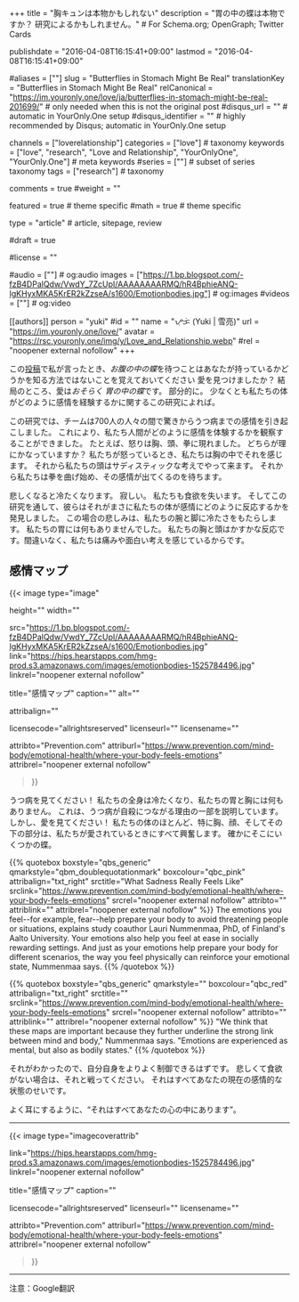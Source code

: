 +++
title = "胸キュンは本物かもしれない"
description = "胃の中の蝶は本物ですか？ 研究によるかもしれません。"	# For Schema.org; OpenGraph; Twitter Cards

publishdate = "2016-04-08T16:15:41+09:00"
lastmod = "2016-04-08T16:15:41+09:00"

#aliases = [""]
slug = "Butterflies in Stomach Might Be Real"
translationKey = "Butterflies in Stomach Might Be Real"
relCanonical = "https://im.youronly.one/love/ja/butterflies-in-stomach-might-be-real-201699/"														# only needed when this is not the original post
#disqus_url = ""                                                    # automatic in YourOnly.One setup
#disqus_identifier = ""                                             # highly recommended by Disqus; automatic in YourOnly.One setup

channels = ["loverelationship"]
categories = ["love"]														# taxonomy
keywords = ["love", "research", "Love and Relationship", "YourOnlyOne", "YourOnly.One"]															# meta keywords
#series = [""]																# subset of series taxonomy
tags = ["research"]																	# taxonomy

comments = true
#weight = ""

featured = true															# theme specific
#math = true																	# theme specific

type = "article"                                                           # article, sitepage, review

#draft = true

#license = ""

#audio = [""]																# og:audio
images = ["https://1.bp.blogspot.com/-fzB4DPalQdw/VwdY_7ZcUpI/AAAAAAAARMQ/hR4BphieANQ-IgKHyxMKA5KrER2kZzseA/s1600/Emotionbodies.jpg"]    # og:images
#videos = [""]                                # og:video

[[authors]]
person = "yuki"
#id = ""
name = "ᜌᜓᜃᜒ (Yuki | 雪亮)"
url = "https://im.youronly.one/love/"
avatar = "https://rsc.youronly.one/img/y/Love_and_Relationship.webp"
#rel = "noopener external nofollow"
+++

この[投稿](20160221-true-definition-of-love.md)で私が言ったとき、*お腹の中の蝶*を待つことはあなたが持っているかどうかを知る方法ではないことを覚えておいてください 愛を見つけましたか？ 結局のところ、愛は*おそらく* *胃の中の蝶*です。 部分的に。 少なくとも私たちの体がどのように感情を経験するかに関するこの研究によれば。

<!--more-->

この研究では、チームは700人の人々の間で驚きからうつ病までの感情を引き起こしました。 これにより、私たち人間がどのように感情を体験するかを観察することができました。 たとえば、怒りは胸、頭、拳に現れました。 どちらが理にかなっていますか？ 私たちが怒っているとき、私たちは胸の中でそれを感じます。 それから私たちの頭はサディスティックな考えでやって来ます。 それから私たちは拳を曲げ始め、その感情が出てくるのを待ちます。

悲しくなると冷たくなります。 寂しい。 私たちも食欲を失います。 そしてこの研究を通して、彼らはそれがまさに私たちの体が感情にどのように反応するかを発見しました。 この場合の悲しみは、私たちの腕と脚に冷たさをもたらします。 私たちの胃には何もありませんでした。 私たちの胸と頭はかすかな反応です。間違いなく、私たちは痛みや面白い考えを感じているからです。

## 感情マップ

{{< image
  type="image"

  height=""
  width=""

  src="https://1.bp.blogspot.com/-fzB4DPalQdw/VwdY_7ZcUpI/AAAAAAAARMQ/hR4BphieANQ-IgKHyxMKA5KrER2kZzseA/s1600/Emotionbodies.jpg"
  link="https://hips.hearstapps.com/hmg-prod.s3.amazonaws.com/images/emotionbodies-1525784496.jpg"
  linkrel="noopener external nofollow"

  title="感情マップ"
  caption=""
  alt=""

  attribalign=""

  licensecode="allrightsreserved"
  licenseurl=""
  licensename=""

  attribto="Prevention.com"
  attriburl="https://www.prevention.com/mind-body/emotional-health/where-your-body-feels-emotions"
  attribrel="noopener external nofollow"
>}}

うつ病を見てください！ 私たちの全身は冷たくなり、私たちの胃と胸には何もありません。 これは、うつ病が自殺につながる理由の一部を説明しています。 しかし、愛を見てください！ 私たちの体のほとんど、特に胸、顔、そしてその下の部分は、私たちが愛されているときにすべて興奮します。 確かにそこにいくつかの蝶。

{{% quotebox boxstyle="qbs_generic" qmarkstyle="qbm_doublequotationmark" boxcolour="qbc_pink" attribalign="txt_right" srctitle="What Sadness Really Feels Like" srclink="https://www.prevention.com/mind-body/emotional-health/where-your-body-feels-emotions" srcrel="noopener external nofollow" attribto="" attriblink="" attribrel="noopener external nofollow" %}}
The emotions you feel--for example, fear--help prepare your body to avoid threatening people or situations, explains study coauthor Lauri Nummenmaa, PhD, of Finland's Aalto University. Your emotions also help you feel at ease in socially rewarding settings. And just as your emotions help prepare your body for different scenarios, the way you feel physically can reinforce your emotional state, Nummenmaa says.
{{% /quotebox %}}

{{% quotebox boxstyle="qbs_generic" qmarkstyle="" boxcolour="qbc_red" attribalign="txt_right" srctitle="" srclink="https://www.prevention.com/mind-body/emotional-health/where-your-body-feels-emotions" srcrel="noopener external nofollow" attribto="" attriblink="" attribrel="noopener external nofollow" %}}
"We think that these maps are important because they further underline the strong link between mind and body," Nummenmaa says. "Emotions are experienced as mental, but also as bodily states."
{{% /quotebox %}}

それがわかったので、自分自身をよりよく制御できるはずです。 悲しくて食欲がない場合は、それと戦ってください。 それはすべてあなたの現在の感情的な状態のせいです。

よく耳にするように、<q>それはすべてあなたの心の中にあります</q>。

---

{{< image
  type="imagecoverattrib"

  link="https://hips.hearstapps.com/hmg-prod.s3.amazonaws.com/images/emotionbodies-1525784496.jpg"
  linkrel="noopener external nofollow"

  title="感情マップ"
  caption=""

  licensecode="allrightsreserved"
  licenseurl=""
  licensename=""

  attribto="Prevention.com"
  attriburl="https://www.prevention.com/mind-body/emotional-health/where-your-body-feels-emotions"
  attribrel="noopener external nofollow"
>}}

---

注意：Google翻訳

